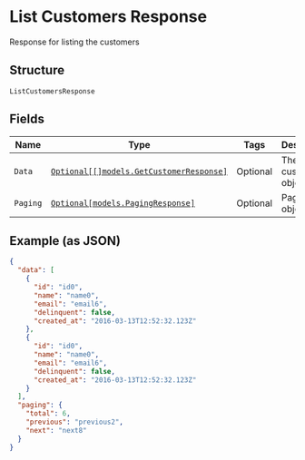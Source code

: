 
# List Customers Response

Response for listing the customers

## Structure

`ListCustomersResponse`

## Fields

| Name | Type | Tags | Description |
|  --- | --- | --- | --- |
| `Data` | [`Optional[[]models.GetCustomerResponse]`](../../doc/models/get-customer-response.md) | Optional | The customer object |
| `Paging` | [`Optional[models.PagingResponse]`](../../doc/models/paging-response.md) | Optional | Paging object |

## Example (as JSON)

```json
{
  "data": [
    {
      "id": "id0",
      "name": "name0",
      "email": "email6",
      "delinquent": false,
      "created_at": "2016-03-13T12:52:32.123Z"
    },
    {
      "id": "id0",
      "name": "name0",
      "email": "email6",
      "delinquent": false,
      "created_at": "2016-03-13T12:52:32.123Z"
    }
  ],
  "paging": {
    "total": 6,
    "previous": "previous2",
    "next": "next8"
  }
}
```


